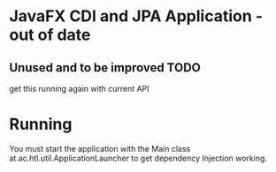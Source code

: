 # JavaFX CDI and JPA Application - out of date

Unused and to be improved
TODO
---
get this running again with current API

Running
===


You must start the application with the Main class at.ac.htl.util.ApplicationLauncher to get dependency Injection working.
